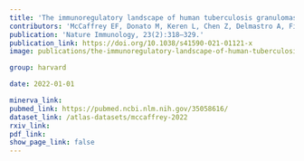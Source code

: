 ```yaml
---
title: 'The immunoregulatory landscape of human tuberculosis granulomas.'
contributors: 'McCaffrey EF, Donato M, Keren L, Chen Z, Delmastro A, Fitzpatrick MB, Gupta S, Greenwald NF,... Angelo M. (2022).'
publication: 'Nature Immunology, 23(2):318–329.'
publication_link: https://doi.org/10.1038/s41590-021-01121-x
image: publications/the-immunoregulatory-landscape-of-human-tuberculosis-granuloma.png

group: harvard

date: 2022-01-01

minerva_link:
pubmed_link: https://pubmed.ncbi.nlm.nih.gov/35058616/
dataset_link: /atlas-datasets/mccaffrey-2022
rxiv_link:
pdf_link:
show_page_link: false
---
```

